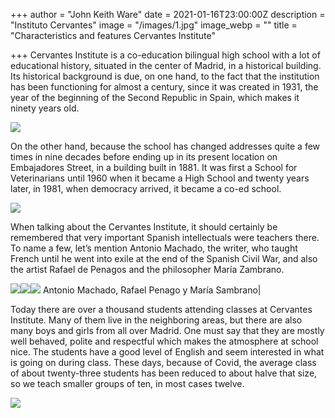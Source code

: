 +++
author = "John Keith Ware"
date = 2021-01-16T23:00:00Z
description = "Instituto Cervantes"
image = "/images/1.jpg"
image_webp = ""
title = "Characteristics and features Cervantes Institute"

+++
Cervantes Institute is a co-education bilingual high school with a lot of educational history, situated in the center of Madrid, in a historical building. Its historical background is due, on one hand, to the fact that the institution has been functioning for almost a century, since it was created in 1931, the year of the beginning of the Second Republic in Spain, which makes it ninety years old.

![](/images/4.jpg)

On the other hand, because the school has changed addresses quite a few times in nine decades before ending up in its present location on Embajadores Street, in a building built in 1881. It was first a School for Veterinarians until 1960 when it became a High School and twenty years later, in 1981, when democracy arrived, it became a co-ed school.

![](/images/2.jpg)

When talking about the Cervantes Institute, it should certainly be remembered that very important Spanish intellectuals were teachers there. To name a few, let’s mention Antonio Machado, the writer, who taught French until he went into exile at the end of the Spanish Civil War, and also the artist Rafael de Penagos and the philosopher María Zambrano.

![](/images/antonio.jpg)![](/images/rafael.jpg)![](/images/maria-1.jpg) Antonio Machado, Rafael Penago y María Sambrano|

Today there are over a thousand students attending classes at Cervantes Institute. Many of them live in the neighboring areas, but there are also many boys and girls from all over Madrid. One must say that they are mostly well behaved, polite and respectful which makes the atmosphere at school nice. The students have a good level of English and seem interested in what is going on during class. These days, because of Covid, the average class of about twenty-three students has been reduced to about halve that size, so we teach smaller groups of ten, in most cases twelve.

![](/images/3.jpg)